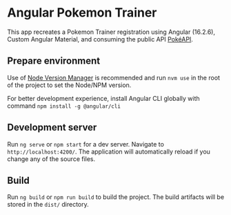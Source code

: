 # Angular Pokemon Trainer

This app recreates a Pokemon Trainer registration using Angular (16.2.6), Custom Angular Material, and consuming the public API [PokéAPI](https://pokeapi.co/).

## Prepare environment

Use of [Node Version Manager](https://github.com/nvm-sh/nvm) is recommended and run `nvm use` in the root of the project to set the Node/NPM version.

For better development experience, install Angular CLI globally with command `npm install -g @angular/cli`

## Development server

Run `ng serve` or `npm start` for a dev server. Navigate to `http://localhost:4200/`. The application will automatically reload if you change any of the source files.

## Build

Run `ng build` or `npm run build` to build the project. The build artifacts will be stored in the `dist/` directory.
